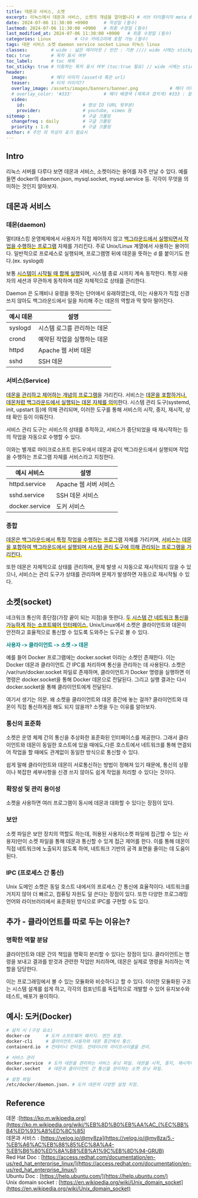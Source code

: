 ```yaml
---
title: 데몬과 서비스, 소켓
excerpt: 리눅스에서 데몬과 서비스, 소켓의 개념을 알아봅니다 # 서브 타이틀이자 meta description (필수)
date: 2024-07-06 11:30:00 +0900      # 작성일 (필수)
lastmod: 2024-07-06 11:30:00 +0900   # 최종 수정일 (필수)
last_modified_at: 2024-07-06 11:30:00 +0900   # 최종 수정일 (필수)
categories: Linux         # 다수 카테고리에 포함 가능 (필수)
tags: 데몬 서비스 소켓 daemon service socket Linux 리눅스 linux                     # 태그 복수개 가능 (필수)
classes:         # wide : 넓은 레이아웃 / 빈칸 : 기본 //// wide 시에는 sticky toc 불가
toc: true        # 목차 표시 여부
toc_label:       # toc 제목
toc_sticky: true # 이동하는 목차 표시 여부 (toc:true 필요) // wide 시에는 sticky toc 불가
header: 
  image:         # 헤더 이미지 (asset내 혹은 url)
  teaser:        # 티저 이미지??
  overlay_image: /assets/images/banners/banner.png            # 헤더 이미지 (제목과 겹치게)
  # overlay_color: '#333'            # 헤더 배경색 (제목과 겹치게) #333 : 짙은 회색 (필수)
  video:
    id:                      # 영상 ID (URL 뒷부분)
    provider:                # youtube, vimeo 등
sitemap :                    # 구글 크롤링
  changefreq : daily         # 구글 크롤링
  priority : 1.0             # 구글 크롤링
author: # 주인 외 작성자 표기 필요시
---
```

<!--postNo: 20240706_001--> 

## Intro  

리눅스 서버를 다루다 보면 데몬과 서비스, 소켓이라는 용어를 자주 만날 수 있다. 예를 들면 docker의 daemon.json, mysql.socket, mysql.service 등. 각각이 무엇을 의미하는 것인지 알아보자.  

## 데몬과 서비스  

### 데몬(daemon) 

멀티태스킹 운영체제에서 사용자가 직접 제어하지 않고 <span style='background:linear-gradient(to top, #FFE400 20%, transparent 20%)'>백그라운드에서 실행되면서 작업을 수행하는 프로그램</span> 자체를 가리킨다. 주로 Unix/Linux 계열에서 사용하는 용어이다. 일반적으로 프로세스로 실행되며, 프로그램명 뒤에 데몬을 뜻하는 d 를 붙이기도 한다.(ex. syslogd)  

보통 <span style='background:linear-gradient(to top, #FFE400 20%, transparent 20%)'>시스템이 시작될 때 함께 실행</span>되며, 시스템 종료 시까지 계속 동작한다. 특정 사용자의 세션과 무관하게 동작하며 데몬 자체적으로 상태를 관리한다.  

Daemon 은 도깨비나 유령을 뜻하는 단어에서 유래하였는데, 이는 사용자가 직접 신경쓰지 않아도 백그라운드에서 일을 처리해 주는 데몬의 역할과 딱 맞아 떨어진다.  

| 예시 데몬   | 설명              |
| ------- | --------------- |
| syslogd | 시스템 로그를 관리하는 데몬 |
| crond   | 예약된 작업을 실행하는 데몬 |
| httpd   | Apache 웹 서버 데몬  |
| sshd    | SSH 데몬          |


### 서비스(Service)  

<span style='background:linear-gradient(to top, #FFE400 20%, transparent 20%)'>데몬을 관리하고 제어하는 개념의 프로그램</span>을 가리킨다. 서비스는 <span style='background:linear-gradient(to top, #FFE400 20%, transparent 20%)'>데몬을 포함하거나, 데몬처럼 백그라운드에서 실행되는 데몬 자체를 의미</span>한다. 시스템 관리 도구(systemd, init, upstart 등)에 의해 관리되며, 이러한 도구를 통해 서비스의 시작, 중지, 재시작, 상태 확인 등이 이뤄진다.  

서비스 관리 도구는 서비스의 상태를 추적하고, 서비스가 중단되었을 때 재시작하는 등의 작업을 자동으로 수행할 수 있다.  

이와는 별개로 마이크로소프트 윈도우에서 데몬과 같이 백그라운드에서 실행되며 작업을 수행하는 프로그램 자체를 서비스라고 지칭한다.  

| 예시 서비스         | 설명              |
| -------------- | --------------- |
| httpd.service  | Apache 웹 서버 서비스 |
| sshd.service   | SSH 데몬 서비스      |
| docker.service | 도커 서비스          |

### 종합  

<span style='background:linear-gradient(to top, #FFE400 20%, transparent 20%)'>데몬은 백그라운드에서 특정 작업을 수행하는 프로그램</span> 자체를 가리키며, <span style='background:linear-gradient(to top, #FFE400 20%, transparent 20%)'>서비스는 데몬을 포함하여 백그라운드에서 실행되며 시스템 관리 도구에 의해 관리되는 프로그램<span>을 가리킨다.  

또한 데몬은 자체적으로 상태를 관리하며, 문제 발생 시 자동으로 재시작되지 않을 수 있으나, 서비스는 관리 도구가 상태를 관리하며 문제가 발생하면 자동으로 재시작될 수 있다.  

## 소켓(socket)  

네크워크 통신의 종단점(가장 끝이 되는 지점)을 뜻한다. <span style='background:linear-gradient(to top, #FFE400 20%, transparent 20%)'>두 시스템 간 네트워크 통신을 가능하게 하는 소프트웨어 인터페이스.</span> Unix/Linux에서 소켓은 클라이언트와 데몬이 안전하고 효율적으로 통신할 수 있도록 도와주는 도구로 볼 수 있다.   

<b><font color="008080">사용자 -> 클라이언트 -> 소켓 -> 데몬</font></b>    

예를 들어 Docker 프로그램에는 docker.socket 이라는 소켓인 존재한다. 이는 Docker 데몬과 클라이언트 간 IPC를 처리하며 통신을 관리하는 데 사용된다. 소켓은 /var/run/docker.socket 파일로 존재하며, 클라이언트가 Docker 명령을 실행하면 이 명령은 docker.socket을 통해 Docker 데몬으로 전달된다. 그리고 실행 결과는 다시 docker.socket을 통해 클라이언트에게 전달된다.

여기서 생기는 의문. 왜 소켓을 클라이언트와 데몬 중간에 놓는 걸까? 클라이언트와 데몬이 직접 통신하게끔 해도 되지 않을까? 소켓을 두는 이유를 알아보자.

### 통신의 표준화  

소켓은 운영 체제 간의 통신을 추상화한 표준화된 인터페이스를 제공한다. 그래서 클라이언트와 데몬이 동일한 호스트에 있을 때에도,다른 호스트에서 네트워크를 통해 연결되어 작업을 할 때에도 관계없이 동일한 방식으로 통신할 수 있다.  

쉽게 말해 클라이언트와 데몬이 서로통신하는 방법이 정해져 있기 때문에, 통신의 상황이나 복잡한 세부사항을 신경 쓰지 않아도 쉽게 작업을 처리할 수 있다는 것이다.  

### 확장성 및 관리 용이성  

소켓을 사용하면 여러 프로그램이 동시에 데몬과 대화할 수 있다는 장점이 있다.  

### 보안  

소켓 파일은 보안 장치의 역할도 하는데, 허용된 사용자(소켓 파일에 접근할 수 있는 사용자)만이 소켓 파일을 통해 데몬과 통신할 수 있게 접근 제어를 한다. 이를 통해 데몬이 직접 네트워크에 노출되지 않도록 하여, 네트워크 기반의 공격 표면을 줄이는 데 도움이 된다.

### IPC (프로세스 간 통신)  

Unix 도메인 소켓은 동일 호스트 내에서의 프로세스 간 통신에 효율적이다. 네트워크를 거치지 않아 더 빠르고, 컴퓨팅 자원도 덜 쓴다는 장점이 있다. 또한 다양한 프로그래밍 언어와 라이브러리에서 표준화된 방식으로 IPC를 구현할 수도 있다.  


## 추가 - 클라이언트를 따로 두는 이유는?  

### 명확한 역할 분담  

클라이언트와 데몬 간의 책임을 명확히 분리할 수 있다는 장점이 있다. 클라이언트는 명령을 보내고 결과를 받것과 관련한 작업만 처리하며, 데몬은 실제로 명령을 처리하는 역할을 담당한다.  

이는 프로그래밍에서 볼 수 있는 모듈화와 비슷하다고 할 수 있다. 이러한 모듈화된 구조는 시스템 설계를 쉽게 하고, 각각의 컴포넌트를 독립적으로 개발할 수 있어 유지보수와 테스트, 배포가 용이하다.  


## 예시: 도커(Docker)  

```bash
# 설치 시 (구성 요소)
docker-ce      # 도커 소프트웨어 패키지. 엔진 포함.
docker-cli     # 클라이언트.사용자와 데몬 중간에서 통신.
containerd.io  # 컨테이너 런타임. 컨테이너의 라이프사이클을 관리.

# 서비스 관리
docker.service  # 도커 데몬을 관리하는 서비스 유닛 파일. 데몬을 시작, 중지, 재시작하는 역할.
docker.socket   # 데몬과 클라이언트 간 통신을 관리하는 소켓 유닛 파일.

# 설정 파일
/etc/docker/daemon.json. # 도커 데몬의 다양한 설정 지정.
```

## Reference  

데몬 :[https://ko.m.wikipedia.org](https://ko.m.wikipedia.org/wiki/%EB%8D%B0%EB%AA%AC_(%EC%BB%B4%ED%93%A8%ED%8C%85)  
데몬과 서비스 : [https://velog.io/@my8za](https://velog.io/@my8za/5.-%EB%A6%AC%EB%88%85%EC%8A%A4-%EB%B6%80%ED%8A%B8%EB%A1%9C%EB%8D%94-GRUB)  
Red Hat Doc : [https://access.redhat.com/documentation/en-us/red_hat_enterprise_linux/](https://access.redhat.com/documentation/en-us/red_hat_enterprise_linux/)  
Ubuntu Doc : [https://help.ubuntu.com/](https://help.ubuntu.com/)  
Unix domain socket : [https://en.wikipedia.org/wiki/Unix_domain_socket](https://en.wikipedia.org/wiki/Unix_domain_socket)  
